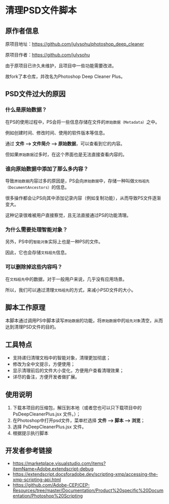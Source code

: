 # 清理PSD文件脚本

## 原作者信息
原项目地址：https://github.com/julysohu/photoshop_deep_cleaner

原项目作者：https://github.com/julysohu

由于原项目已许久未维护，且项目中一些功能需要改进。

故fork了本仓库，并改名为Photoshop Deep Cleaner Plus。

## PSD文件过大的原因

### 什么是原始数据？
在PS的使用过程中，PS会将一些信息存储在文件的`原始数据（Metadata）`之中。

例如创建时间、修改时间、使用的软件版本等信息。

通过 **文件 --> 文件简介 --> 原始数据**，可以查看到它的内容。

但如果`原始数据`过多时，在这个界面也是无法直接查看内容的。

### 谁向原始数据中添加了那么多内容？

导致`原始数据`内容过多的原因是，PS会向`原始数据`中，存储一种叫做`文档祖先（DocumentAncestors）`的信息。

很多操作都会让PS向其中添加记录内容（例如复制功能），从而导致PS文件逐渐变大。

这种记录很难被用户直接察觉，且无法直接通过PS的功能清理。

### 为什么需要处理智能对象？

另外，PS中的`智能对象`实际上也是一种PS的文件。

因此，它也会存储`文档祖先`信息。

### 可以删除掉这些内容吗？

在`文档祖先`中的数据，对于一般用户来说，几乎没有应用场景。

所以，我们可以通过清理`文档祖先`的方式，来减小PSD文件的大小。

## 脚本工作原理

本脚本通过调用PS中脚本读写`原始数据`的功能，将`原始数据`中的`祖先对象`清空，从而达到清理PSD文件的目的。

## 工具特点

- 支持递归清理文档中的智能对象，清理更加彻底；
- 修改为全中文提示，方便使用；
- 显示清理前后的文件大小变化，方便用户查看清理效果；
- 详尽的备注，方便开发者做扩展。

## 使用说明

1. 下载本项目的压缩包，解压到本地（或者您也可以只下载项目中的 PsDeepCleanerPlus.jsx 文件。）；
2. 在Photoshop中打开psd文件，菜单栏选择 **文件 --> 脚本 --> 浏览**；
3. 选择 PsDeepCleanerPlus.jsx 文件。
4. 根据提示执行脚本

## 开发者参考链接

- https://marketplace.visualstudio.com/items?itemName=Adobe.extendscript-debug
- https://extendscript.docsforadobe.dev/scripting-xmp/accessing-the-xmp-scripting-api.html
- https://github.com/Adobe-CEP/CEP-Resources/tree/master/Documentation/Product%20specific%20Documentation/Photoshop%20Scripting

